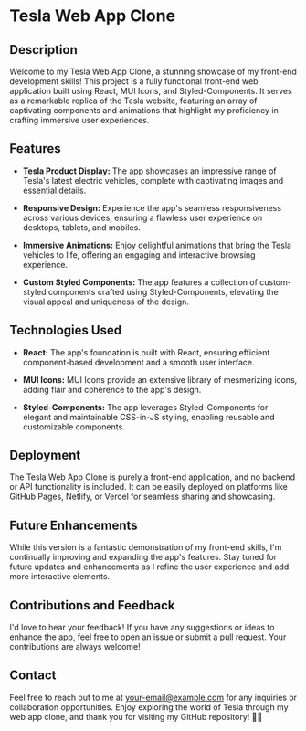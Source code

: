 # Tesla Web App Clone

## Description

Welcome to my Tesla Web App Clone, a stunning showcase of my front-end development skills! This project is a fully functional front-end web application built using React, MUI Icons, and Styled-Components. It serves as a remarkable replica of the Tesla website, featuring an array of captivating components and animations that highlight my proficiency in crafting immersive user experiences.

## Features

- **Tesla Product Display:** The app showcases an impressive range of Tesla's latest electric vehicles, complete with captivating images and essential details.

- **Responsive Design:** Experience the app's seamless responsiveness across various devices, ensuring a flawless user experience on desktops, tablets, and mobiles.

- **Immersive Animations:** Enjoy delightful animations that bring the Tesla vehicles to life, offering an engaging and interactive browsing experience.

- **Custom Styled Components:** The app features a collection of custom-styled components crafted using Styled-Components, elevating the visual appeal and uniqueness of the design.

## Technologies Used

- **React:** The app's foundation is built with React, ensuring efficient component-based development and a smooth user interface.

- **MUI Icons:** MUI Icons provide an extensive library of mesmerizing icons, adding flair and coherence to the app's design.

- **Styled-Components:** The app leverages Styled-Components for elegant and maintainable CSS-in-JS styling, enabling reusable and customizable components.

## Deployment

The Tesla Web App Clone is purely a front-end application, and no backend or API functionality is included. It can be easily deployed on platforms like GitHub Pages, Netlify, or Vercel for seamless sharing and showcasing.

## Future Enhancements

While this version is a fantastic demonstration of my front-end skills, I'm continually improving and expanding the app's features. Stay tuned for future updates and enhancements as I refine the user experience and add more interactive elements.

## Contributions and Feedback

I'd love to hear your feedback! If you have any suggestions or ideas to enhance the app, feel free to open an issue or submit a pull request. Your contributions are always welcome!

## Contact

Feel free to reach out to me at [your-email@example.com](mailto:your-email@example.com) for any inquiries or collaboration opportunities. Enjoy exploring the world of Tesla through my web app clone, and thank you for visiting my GitHub repository! 🚀🌟
